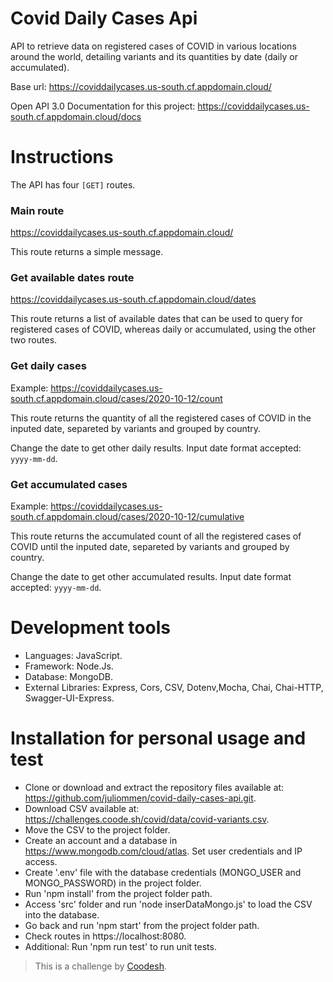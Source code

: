 # Covid Daily Cases Api

API to retrieve data on registered cases of COVID in various locations around the world, detailing variants and its quantities by date (daily or accumulated).

Base url: https://coviddailycases.us-south.cf.appdomain.cloud/

Open API 3.0 Documentation for this project: https://coviddailycases.us-south.cf.appdomain.cloud/docs

# Instructions

The API has four `[GET]` routes.

### Main route

https://coviddailycases.us-south.cf.appdomain.cloud/

This route returns a simple message.

### Get available dates route

https://coviddailycases.us-south.cf.appdomain.cloud/dates

This route returns a list of available dates that can be used to query for registered cases of COVID, whereas daily or accumulated, using the other two routes.

### Get daily cases

Example: https://coviddailycases.us-south.cf.appdomain.cloud/cases/2020-10-12/count

This route returns the quantity of all the registered cases of COVID in the inputed date, separeted by variants and grouped by country.

Change the date to get other daily results. Input date format accepted: `yyyy-mm-dd`.

### Get accumulated cases

Example: https://coviddailycases.us-south.cf.appdomain.cloud/cases/2020-10-12/cumulative

This route returns the accumulated count of all the registered cases of COVID until the inputed date, separeted by variants and grouped by country.

Change the date to get other accumulated results. Input date format accepted: `yyyy-mm-dd`.

# Development tools

 - Languages: JavaScript.
 - Framework: Node.Js.
 - Database: MongoDB.
 - External Libraries: Express, Cors, CSV, Dotenv,Mocha, Chai, Chai-HTTP, Swagger-UI-Express.

# Installation for personal usage and test

- Clone or download and extract the repository files available at: https://github.com/juliommen/covid-daily-cases-api.git.
- Download CSV available at: https://challenges.coode.sh/covid/data/covid-variants.csv.
- Move the CSV to the project folder.
- Create an account and a database in  https://www.mongodb.com/cloud/atlas. Set user credentials and IP access.
- Create '.env' file with the database credentials (MONGO_USER and MONGO_PASSWORD) in the project folder.
- Run 'npm install' from the project folder path.
- Access 'src' folder and run 'node inserDataMongo.js' to load the CSV into the database.
- Go back and run 'npm start' from the project folder path.
- Check routes in https://localhost:8080.
- Additional: Run 'npm run test' to run unit tests.


> This is a challenge by <a href="https://coodesh.com/">Coodesh</a>.



